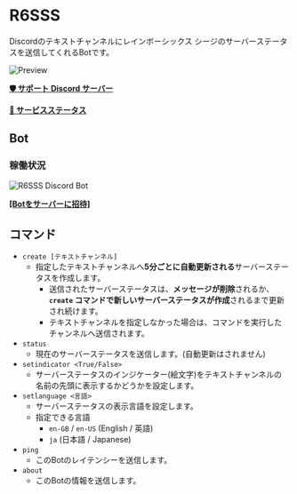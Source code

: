 # R6SSS
Discordのテキストチャンネルにレインボーシックス シージのサーバーステータスを送信してくれるBotです。

![Preview](https://github.com/Milkeyyy/R6SServerStatusBot/assets/59532514/2c1ee137-133c-470d-be9d-592b96b8602f)


[**🛡️ サポート Discord サーバー**](https://discord.gg/bMf9dDjndC)

[**📶 サービスステータス**](https://milkeyyy-services.cronitorstatus.com)

## Bot
### 稼働状況
![R6SSS Discord Bot](https://cronitor.io/badges/ncjpBt/production/HL2tEvnxU5AtBMfsEMI8O-smSZ0.svg)

[**[Botをサーバーに招待]**](https://discord.com/oauth2/authorize?client_id=990497421488451615)

## コマンド
- `create [テキストチャンネル]`
  - 指定したテキストチャンネルへ**5分ごとに自動更新される**サーバーステータスを作成します。
    - 送信されたサーバーステータスは、**メッセージが削除**されるか、**`create` コマンドで新しいサーバーステータスが作成**されるまで更新され続けます。
    - テキストチャンネルを指定しなかった場合は、コマンドを実行したチャンネルへ送信されます。
- `status`
  - 現在のサーバーステータスを送信します。(自動更新はされません)
- `setindicator <True/False>`
  - サーバーステータスのインジケーター(絵文字)をテキストチャンネルの名前の先頭に表示するかどうかを設定します。
- `setlanguage <言語>`
  - サーバーステータスの表示言語を設定します。
  - 指定できる言語
    - `en-GB` / `en-US` (English / 英語)
    - `ja` (日本語 / Japanese)
- `ping`
  - このBotのレイテンシーを送信します。
- `about`
  - このBotの情報を送信します。
